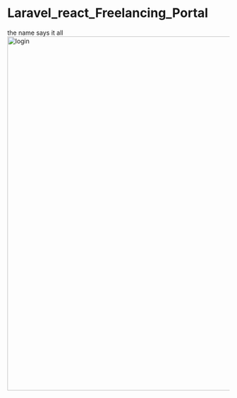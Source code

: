 # Laravel_react_Freelancing_Portal
the name says it all
<img src="./screenshots/lol.jepg" alt="login" style="display:inline-block;" width="800"/>
